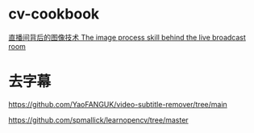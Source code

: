 # cv-cookbook

[直播间背后的图像技术 The image process skill behind the live broadcast room](./on_live.md)

# 去字幕  
https://github.com/YaoFANGUK/video-subtitle-remover/tree/main    



https://github.com/spmallick/learnopencv/tree/master    


